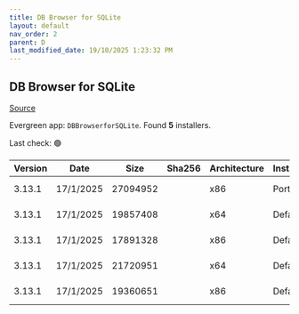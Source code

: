 ```yaml
---
title: DB Browser for SQLite
layout: default
nav_order: 2
parent: D
last_modified_date: 19/10/2025 1:23:32 PM
---
```


## DB Browser for SQLite

[Source](https://sqlitebrowser.org/)

Evergreen app: `DBBrowserforSQLite`. Found **5** installers.

Last check: 🟢

| Version | Date      | Size     | Sha256 | Architecture | InstallerType | Type | URI                                                                                                                                                                                                                                            |
| ------- | --------- | -------- | ------ | ------------ | ------------- | ---- | ---------------------------------------------------------------------------------------------------------------------------------------------------------------------------------------------------------------------------------------------- |
| 3.13.1  | 17/1/2025 | 27094952 |        | x86          | Portable      | exe  | [https://github.com/sqlitebrowser/sqlitebrowser/releases/download/v3.13.1/SQLiteDatabaseBrowserPortable_3.13.1.paf.exe](https://github.com/sqlitebrowser/sqlitebrowser/releases/download/v3.13.1/SQLiteDatabaseBrowserPortable_3.13.1.paf.exe) |
| 3.13.1  | 17/1/2025 | 19857408 |        | x64          | Default       | msi  | [https://github.com/sqlitebrowser/sqlitebrowser/releases/download/v3.13.1/DB.Browser.for.SQLite-v3.13.1-win64.msi](https://github.com/sqlitebrowser/sqlitebrowser/releases/download/v3.13.1/DB.Browser.for.SQLite-v3.13.1-win64.msi)           |
| 3.13.1  | 17/1/2025 | 17891328 |        | x86          | Default       | msi  | [https://github.com/sqlitebrowser/sqlitebrowser/releases/download/v3.13.1/DB.Browser.for.SQLite-v3.13.1-win32.msi](https://github.com/sqlitebrowser/sqlitebrowser/releases/download/v3.13.1/DB.Browser.for.SQLite-v3.13.1-win32.msi)           |
| 3.13.1  | 17/1/2025 | 21720951 |        | x64          | Default       | zip  | [https://github.com/sqlitebrowser/sqlitebrowser/releases/download/v3.13.1/DB.Browser.for.SQLite-v3.13.1-win64.zip](https://github.com/sqlitebrowser/sqlitebrowser/releases/download/v3.13.1/DB.Browser.for.SQLite-v3.13.1-win64.zip)           |
| 3.13.1  | 17/1/2025 | 19360651 |        | x86          | Default       | zip  | [https://github.com/sqlitebrowser/sqlitebrowser/releases/download/v3.13.1/DB.Browser.for.SQLite-v3.13.1-win32.zip](https://github.com/sqlitebrowser/sqlitebrowser/releases/download/v3.13.1/DB.Browser.for.SQLite-v3.13.1-win32.zip)           |
